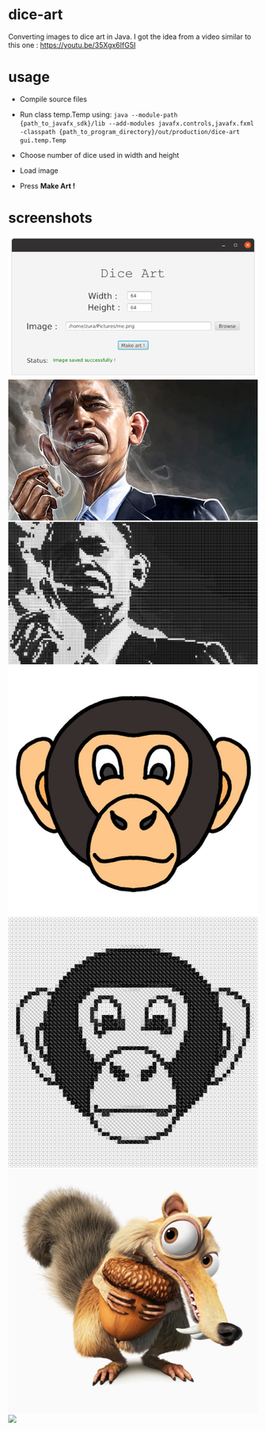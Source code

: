 # dice-art
Converting images to dice art in Java. 
I got the idea from a video similar to this one : https://youtu.be/35Xgx6IfG5I 

# usage
* Compile source files
* Run class temp.Temp using: 
  `java --module-path {path_to_javafx_sdk}/lib --add-modules javafx.controls,javafx.fxml -classpath {path_to_program_directory}/out/production/dice-art gui.temp.Temp`
  
* Choose number of dice used in width and height
* Load image
* Press **Make Art !**

# screenshots
![](screenshots/gui.png)
![](images/obama.jpg)
![](images/obamaArt.png)
![](images/monkey.jpg)
![](images/monkeyArtNew.png)
![](images/scart.jpg)
![](images/scartArtDouble.png)
